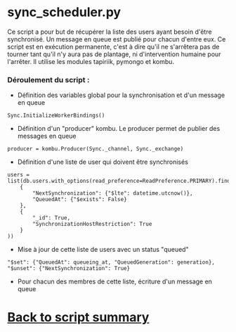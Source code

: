 # sync_scheduler.py

Ce script a pour but de récupérer la liste des users ayant besoin d'être synchronisé. Un message en queue est publié pour chacun d'entre eux.
Ce script est en exécution permanente, c'est à dire qu'il ne s'arrêtera pas de tourner tant qu'il n'y aura pas de plantage, ni d'intervention humaine pour l'arrêter.
Il utilise les modules tapiriik, pymongo et kombu.

### Déroulement du script : 
- Définition des variables global pour la synchronisation et d'un message en queue
```
Sync.InitializeWorkerBindings()
```
- Définition d'un "producer" kombu. Le producer permet de publier des messages en queue
```
producer = kombu.Producer(Sync._channel, Sync._exchange)
```
- Définition d'une liste de user qui doivent être synchronisés
```
users = list(db.users.with_options(read_preference=ReadPreference.PRIMARY).find(
    {
        "NextSynchronization": {"$lte": datetime.utcnow()},
        "QueuedAt": {"$exists": False}
    },
    {
        "_id": True,
        "SynchronizationHostRestriction": True
    }
))
```
- Mise à jour de cette liste de users avec un status "queued"
```
"$set": {"QueuedAt": queueing_at, "QueuedGeneration": generation}, "$unset": {"NextSynchronization": True}
```
- Pour chacun des membres de cette liste, écriture d'un message en queue

# [Back to script summary](000-script-summary.md)


